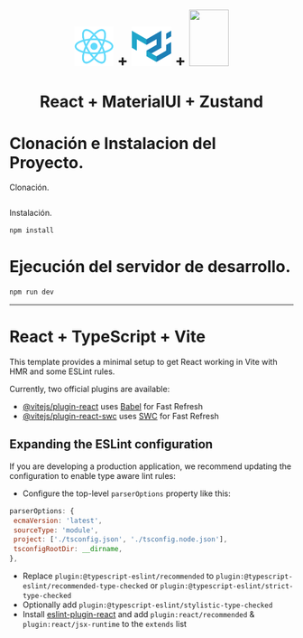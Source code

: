 <div align="center">
    <h1 align="center">
        <img src="https://raw.githubusercontent.com/devicons/devicon/master/icons/react/react-original.svg" width="70" height="70"/> +
        <img src="https://raw.githubusercontent.com/devicons/devicon/master/icons/materialui/materialui-original.svg" width="70" height="70" /> +
        <img src="https://raw.githubusercontent.com/pmndrs/zustand/main/examples/demo/src/resources/bear.png" width="70" height="100"  />
    </h1>
    <h1 align="center">
        React + MaterialUI + Zustand
    </h1>
</div>

# Clonación e Instalacion del Proyecto.

Clonación.

```bash

```

Instalación.

```bash
npm install
```

# Ejecución del servidor de desarrollo.

```bash
npm run dev
```

---

# React + TypeScript + Vite

This template provides a minimal setup to get React working in Vite with HMR and
some ESLint rules.

Currently, two official plugins are available:

- [@vitejs/plugin-react](https://github.com/vitejs/vite-plugin-react/blob/main/packages/plugin-react/README.md)
  uses [Babel](https://babeljs.io/) for Fast Refresh
- [@vitejs/plugin-react-swc](https://github.com/vitejs/vite-plugin-react-swc)
  uses [SWC](https://swc.rs/) for Fast Refresh

## Expanding the ESLint configuration

If you are developing a production application, we recommend updating the
configuration to enable type aware lint rules:

- Configure the top-level `parserOptions` property like this:

```js
parserOptions: {
 ecmaVersion: 'latest',
 sourceType: 'module',
 project: ['./tsconfig.json', './tsconfig.node.json'],
 tsconfigRootDir: __dirname,
},
```

- Replace `plugin:@typescript-eslint/recommended` to
  `plugin:@typescript-eslint/recommended-type-checked` or
  `plugin:@typescript-eslint/strict-type-checked`
- Optionally add `plugin:@typescript-eslint/stylistic-type-checked`
- Install
  [eslint-plugin-react](https://github.com/jsx-eslint/eslint-plugin-react) and
  add `plugin:react/recommended` & `plugin:react/jsx-runtime` to the `extends`
  list

